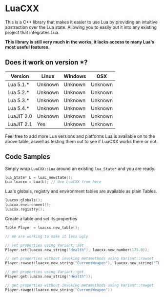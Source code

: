 # LuaCXX

This is a C++ library that makes it easier to use Lua by providing an intuitive abstraction over the Lua state. Allowing you to easily put it into any existing project that integrates Lua.

**This library is still very much in the works, it lacks access to many Lua's most useful features.**

## Does it work on version *?

|Version       |Linux    |Windows  |OSX      |
|--------------|---------|---------|---------|
|Lua 5.1.*     |Unknown  |Unknown  |Unknown  |
|Lua 5.2.*     |Unknown  |Unknown  |Unknown  |
|Lua 5.3.*     |Unknown  |Unknown  |Unknown  |
|Lua 5.4.*     |Unknown  |Unknown  |Unknown  |
|LuaJIT 2.0    |Unknown  |Unknown  |Unknown  |
|LuaJIT 2.1    |Yes      |Unknown  |Unknown  |

Feel free to add more Lua versions and platforms Lua is available on to the above table, aswell as testing them out to see if LuaCXX works there or not.

## Code Samples

Simply wrap `LuaCXX::Lua` around an existing `lua_State*` and you are ready.
```cpp
lua_State* L = luaL_newstate();
Lua luacxx = Lua(L); // Use LuaCXX from here
```

 Lua's globals, registry and environment tables are available as plain Tables.
 ```cpp
luacxx.globals();
luacxx.environment();
luacxx.registry();
 ```

 Create a table and set its properties
 ```cpp
Table Player = luacxx.new_table();

// We are working to make it less ugly

// set properties using Variant::set
Player.set(luacxx.new_string("Health"), luacxx.new_number(175.0));

// set properties without invoking metamethods using Variant::rawset
Player.rawset(luacxx.new_string("CurrentWeapon"), luacxx.new_string("The Eyelander")); 

// get properties using Variant::get
Player.get(luacxx.new_string("Health"));

// get properties without invoking metamethods using Variant::rawget
Player.rawget(luacxx.new_string("CurrentWeapon"))
```

